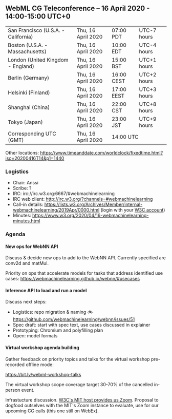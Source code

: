 ## WebML CG Teleconference – 16 April 2020 - 14:00-15:00 UTC+0

<table>
<tr><td> San Francisco (U.S.A. - California) <td> Thu, 16 April 2020 <td> 07:00 PDT <td> UTC-7 hours
<tr><td> Boston (U.S.A. - Massachusetts) <td> Thu, 16 April 2020 <td> 10:00 EDT <td> UTC-4 hours
<tr><td> London (United Kingdom - England) <td> Thu, 16 April 2020 <td> 15:00 BST <td> UTC+1 hours
<tr><td> Berlin (Germany) <td> Thu, 16 April 2020 <td> 16:00 CEST <td> UTC+2 hours
<tr><td> Helsinki (Finland) <td> Thu, 16 April 2020 <td> 17:00 EEST <td> UTC+3 hours
<tr><td> Shanghai (China) <td> Thu, 16 April 2020 <td> 22:00 CST <td> UTC+8 hours
<tr><td> Tokyo (Japan) <td> Thu, 16 April 2020 <td> 23:00 JST <td> UTC+9 hours
<tr><td> Corresponding UTC (GMT) <td> Thu, 16 April 2020 <td colspan=2> 14:00 UTC
</table>

Other locations: https://www.timeanddate.com/worldclock/fixedtime.html?iso=20200416T14&p1=1440

### Logistics

* Chair: Anssi
* Scribe: ?
* IRC: irc://irc.w3.org:6667/#webmachinelearning
* IRC web client: http://irc.w3.org/?channels=#webmachinelearning
* Call-in details: https://lists.w3.org/Archives/Member/internal-webmachinelearning/2019Apr/0000.html (login with your [W3C account](https://www.w3.org/Help/Account/))
* Minutes: https://www.w3.org/2020/04/16-webmachinelearning-minutes.html

### Agenda

#### New ops for WebNN API

Discuss & decide new ops to add to the WebNN API. Currently specified are conv2d and matMul.

Priority on ops that accelerate models for tasks that address identified use cases:
https://webmachinelearning.github.io/webnn/#usecases

#### Inference API to load and run a model

Discuss next steps:

- Logistics: repo migration & naming 🚲https://github.com/webmachinelearning/webnn/issues/51
- Spec draft: start with spec text, use cases discussed in explainer
- Prototyping: Chromium and polyfilling plan
- Open: model formats

#### Virtual workshop agenda building

Gather feedback on priority topics and talks for the virtual workshop pre-recorded offline mode:

https://bit.ly/webml-workshop-talks 

The virtual workshop scope coverage target 30-70% of the cancelled in-person event.

Infrastucture discussion. [W3C's MIT host provides us Zoom](https://www.w3.org/Guide/meetings/zoom.html). Proposal to dogfood outselves with the MIT's Zoom instance to evaluate, use for our upcoming CG calls (this one still on WebEx).
